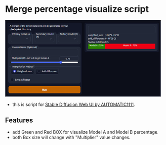 # Merge percentage visualize script

![](merge_visualize.png)

- this is script for [Stable Diffusion Web UI by AUTOMATIC1111](https://github.com/AUTOMATIC1111/stable-diffusion-webui).

## Features

- add Green and Red BOX for visualize Model A and Model B percentage.
- both Box size will change with "Multiplier" value changes.
